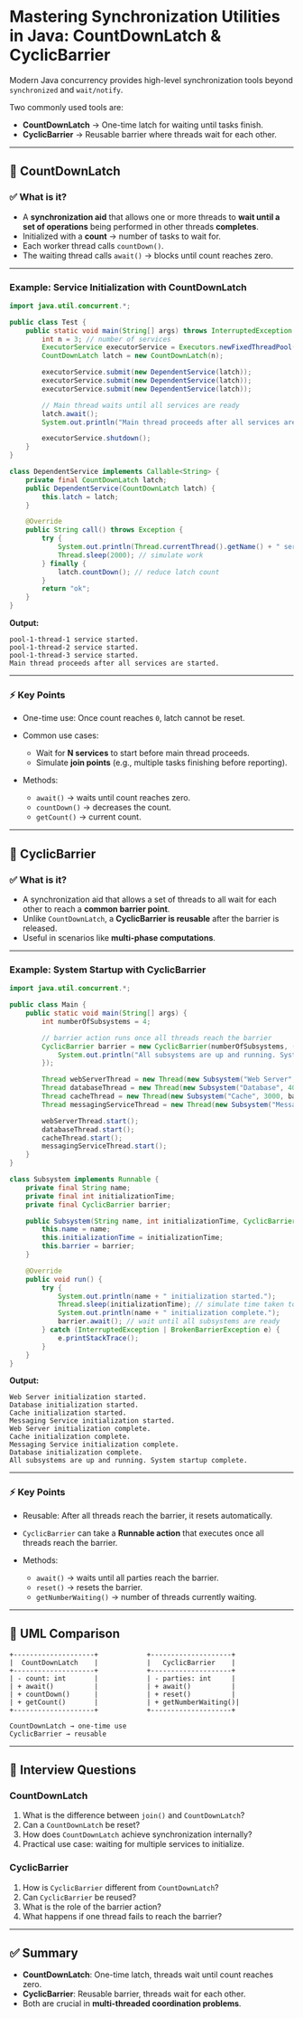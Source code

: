 
# Mastering Synchronization Utilities in Java: CountDownLatch & CyclicBarrier

Modern Java concurrency provides high-level synchronization tools beyond `synchronized` and `wait/notify`.

Two commonly used tools are:

- **CountDownLatch** → One-time latch for waiting until tasks finish.
- **CyclicBarrier** → Reusable barrier where threads wait for each other.

---

## 🔹 CountDownLatch

### ✅ What is it?
- A **synchronization aid** that allows one or more threads to **wait until a set of operations** being performed in other threads **completes**.
- Initialized with a **count** → number of tasks to wait for.
- Each worker thread calls `countDown()`.  
- The waiting thread calls `await()` → blocks until count reaches zero.

---

### Example: Service Initialization with CountDownLatch

```java
import java.util.concurrent.*;

public class Test {
    public static void main(String[] args) throws InterruptedException {
        int n = 3; // number of services
        ExecutorService executorService = Executors.newFixedThreadPool(n);
        CountDownLatch latch = new CountDownLatch(n);

        executorService.submit(new DependentService(latch));
        executorService.submit(new DependentService(latch));
        executorService.submit(new DependentService(latch));

        // Main thread waits until all services are ready
        latch.await();
        System.out.println("Main thread proceeds after all services are started.");

        executorService.shutdown();
    }
}

class DependentService implements Callable<String> {
    private final CountDownLatch latch;
    public DependentService(CountDownLatch latch) {
        this.latch = latch;
    }

    @Override
    public String call() throws Exception {
        try {
            System.out.println(Thread.currentThread().getName() + " service started.");
            Thread.sleep(2000); // simulate work
        } finally {
            latch.countDown(); // reduce latch count
        }
        return "ok";
    }
}
````

**Output:**

```
pool-1-thread-1 service started.
pool-1-thread-2 service started.
pool-1-thread-3 service started.
Main thread proceeds after all services are started.
```

---

### ⚡ Key Points

* One-time use: Once count reaches `0`, latch cannot be reset.
* Common use cases:

  * Wait for **N services** to start before main thread proceeds.
  * Simulate **join points** (e.g., multiple tasks finishing before reporting).
* Methods:

  * `await()` → waits until count reaches zero.
  * `countDown()` → decreases the count.
  * `getCount()` → current count.

---

## 🔹 CyclicBarrier

### ✅ What is it?

* A synchronization aid that allows a set of threads to all wait for each other to reach a **common barrier point**.
* Unlike `CountDownLatch`, a **CyclicBarrier is reusable** after the barrier is released.
* Useful in scenarios like **multi-phase computations**.

---

### Example: System Startup with CyclicBarrier

```java
import java.util.concurrent.*;

public class Main {
    public static void main(String[] args) {
        int numberOfSubsystems = 4;

        // barrier action runs once all threads reach the barrier
        CyclicBarrier barrier = new CyclicBarrier(numberOfSubsystems, () -> {
            System.out.println("All subsystems are up and running. System startup complete.");
        });

        Thread webServerThread = new Thread(new Subsystem("Web Server", 2000, barrier));
        Thread databaseThread = new Thread(new Subsystem("Database", 4000, barrier));
        Thread cacheThread = new Thread(new Subsystem("Cache", 3000, barrier));
        Thread messagingServiceThread = new Thread(new Subsystem("Messaging Service", 3500, barrier));

        webServerThread.start();
        databaseThread.start();
        cacheThread.start();
        messagingServiceThread.start();
    }
}

class Subsystem implements Runnable {
    private final String name;
    private final int initializationTime;
    private final CyclicBarrier barrier;

    public Subsystem(String name, int initializationTime, CyclicBarrier barrier) {
        this.name = name;
        this.initializationTime = initializationTime;
        this.barrier = barrier;
    }

    @Override
    public void run() {
        try {
            System.out.println(name + " initialization started.");
            Thread.sleep(initializationTime); // simulate time taken to initialize
            System.out.println(name + " initialization complete.");
            barrier.await(); // wait until all subsystems are ready
        } catch (InterruptedException | BrokenBarrierException e) {
            e.printStackTrace();
        }
    }
}
```

**Output:**

```
Web Server initialization started.
Database initialization started.
Cache initialization started.
Messaging Service initialization started.
Web Server initialization complete.
Cache initialization complete.
Messaging Service initialization complete.
Database initialization complete.
All subsystems are up and running. System startup complete.
```

---

### ⚡ Key Points

* Reusable: After all threads reach the barrier, it resets automatically.
* `CyclicBarrier` can take a **Runnable action** that executes once all threads reach the barrier.
* Methods:

  * `await()` → waits until all parties reach the barrier.
  * `reset()` → resets the barrier.
  * `getNumberWaiting()` → number of threads currently waiting.

---

## 🔹 UML Comparison

```text
+--------------------+            +--------------------+
|  CountDownLatch    |            |   CyclicBarrier    |
+--------------------+            +--------------------+
| - count: int       |            | - parties: int     |
| + await()          |            | + await()          |
| + countDown()      |            | + reset()          |
| + getCount()       |            | + getNumberWaiting()|
+--------------------+            +--------------------+

CountDownLatch → one-time use
CyclicBarrier → reusable
```

---

## 🔹 Interview Questions

### CountDownLatch

1. What is the difference between `join()` and `CountDownLatch`?
2. Can a `CountDownLatch` be reset?
3. How does `CountDownLatch` achieve synchronization internally?
4. Practical use case: waiting for multiple services to initialize.

### CyclicBarrier

1. How is `CyclicBarrier` different from `CountDownLatch`?
2. Can `CyclicBarrier` be reused?
3. What is the role of the barrier action?
4. What happens if one thread fails to reach the barrier?

---

## ✅ Summary

* **CountDownLatch**: One-time latch, threads wait until count reaches zero.
* **CyclicBarrier**: Reusable barrier, threads wait for each other.
* Both are crucial in **multi-threaded coordination problems**.

